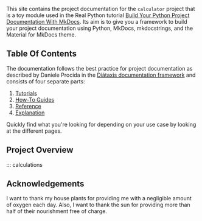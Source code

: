 This site contains the project documentation for the
`calculator` project that is a toy module used in the
Real Python tutorial
[Build Your Python Project Documentation With MkDocs](
    https://realpython.com/python-project-documentation-with-mkdocs/).
Its aim is to give you a framework to build your
project documentation using Python, MkDocs,
mkdocstrings, and the Material for MkDocs theme.

## Table Of Contents

The documentation follows the best practice for
project documentation as described by Daniele Procida
in the [Diátaxis documentation framework](https://diataxis.fr/)
and consists of four separate parts:

1. [Tutorials](tutorials.md)
2. [How-To Guides](how-to-guides.md)
3. [Reference](reference.md)
4. [Explanation](explanation.md)

Quickly find what you're looking for depending on
your use case by looking at the different pages.

## Project Overview

::: calculations

## Acknowledgements

I want to thank my house plants for providing me with
a negligible amount of oxygen each day. Also, I want
to thank the sun for providing more than half of their
nourishment free of charge.